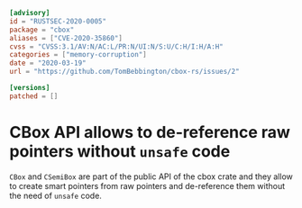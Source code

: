 ```toml
[advisory]
id = "RUSTSEC-2020-0005"
package = "cbox"
aliases = ["CVE-2020-35860"]
cvss = "CVSS:3.1/AV:N/AC:L/PR:N/UI:N/S:U/C:H/I:H/A:H"
categories = ["memory-corruption"]
date = "2020-03-19"
url = "https://github.com/TomBebbington/cbox-rs/issues/2"

[versions]
patched = []
```

# CBox API allows to de-reference raw pointers without `unsafe` code

`CBox` and `CSemiBox` are part of the public API of the cbox crate
and they allow to create smart pointers from raw pointers and de-reference
them without the need of `unsafe` code.
